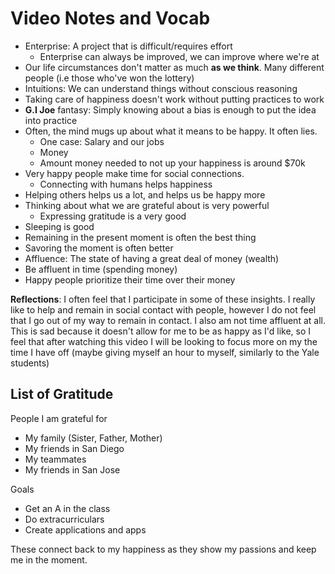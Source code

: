 

# Video Notes and Vocab
- Enterprise: A project that is difficult/requires effort
    - Enterprise can always be improved, we can improve where we're at
- Our life circumstances don't matter as much **as we think**. Many different people (i.e those who've won the lottery)
- Intuitions: We can understand things without conscious reasoning
- Taking care of happiness doesn't work without putting practices to work
- **G.I Joe** fantasy: Simply knowing about a bias is enough to put the idea into practice
- Often, the mind mugs up about what it means to be happy. It often lies.
    - One case: Salary and our jobs
    - Money
    - Amount money needed to not up your happiness is around $70k
- Very happy people make time for social connections. 
    - Connecting with humans helps happiness
- Helping others helps us a lot, and helps us be happy more
- Thinking about what we are grateful about is very powerful
    - Expressing gratitude is a very good
- Sleeping is good
- Remaining in the present moment is often the best thing
- Savoring the moment is often better
- Affluence: The state of having a great deal of money (wealth)
- Be affluent in time (spending money)
- Happy people prioritize their time over their money

**Reflections**: I often feel that I participate in some of these insights. I really like to help and remain in social contact with people, however I do not feel that I go out of my way to remain in contact. I also am not time affluent at all. This is sad because it doesn't allow for me to be as happy as I'd like, so I feel that after watching this video I will be looking to focus more on my the time I have off (maybe giving myself an hour to myself, similarly to the Yale students)

## List of Gratitude
People I am grateful for
- My family (Sister, Father, Mother)
- My friends in San Diego
- My teammates
- My friends in San Jose

Goals
- Get an A in the class
- Do extracurriculars
- Create applications and apps

These connect back to my happiness as they show my passions and keep me in the moment.